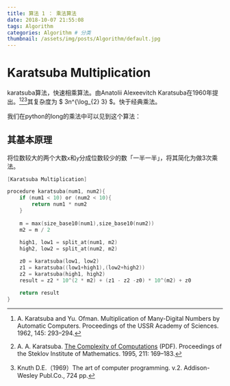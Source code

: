```yaml
---
title: 算法 1 ： 乘法算法
date: 2018-10-07 21:55:08
tags: Algorithm
categories: Algorithm # 分类
thumbnail: /assets/img/posts/Algorithm/default.jpg
---
```


# Karatsuba Multiplication

karatsuba算法，快速相乘算法。由Anatolii Alexeevitch Karatsuba在1960年提出。[^1][^2][^3]其复杂度为 $ 3n^{\log_{2} 3} $。快于经典乘法。

我们在python的long的乘法中可以见到这个算法：

## 其基本原理

将位数较大的两个大数`x`和`y`分成位数较少的数「一半一半」，将其简化为做3次乘法。

```c
[Karatsuba Multiplication]

procedure karatsuba(num1, num2){
    if (num1 < 10) or (num2 < 10){
        return num1 * num2
    }
    
    m = max(size_base10(num1),size_base10(num2))
    m2 = m / 2
    
    high1, low1 = split_at(num1, m2)
    high2, low2 = split_at(num2, m2)

    z0 = karatsuba(low1, low2)
    z1 = karatsuba((low1+high1),(low2+high2))
    z2 = karatsuba(high1, high2)
    result = z2 * 10^(2 * m2) + (z1 - z2 -z0) * 10^(m2) + z0

    return result
}
```








[^1]: A. Karatsuba and Yu. Ofman. Multiplication of Many-Digital Numbers by Automatic Computers. Proceedings of the USSR Academy of Sciences. 1962, 145: 293–294.
[^2]:A. A. Karatsuba. [The Complexity of Computations](http://www.ccas.ru/personal/karatsuba/divcen.pdf) (PDF). Proceedings of the Steklov Institute of Mathematics. 1995, 211: 169–183.
[^3]:Knuth D.E.（1969）The art of computer programming. v.2. Addison-Wesley Publ.Co., 724 pp.
